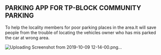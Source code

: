 ## PARKING APP FOR TP-BLOCK COMMUNITY PARKING

To help the locality members for poor parking places in the area.It will save people from the trouble of locating the vehicles owner who has mis parked the car at wrong area. 

![Uploading Screenshot from 2019-10-09 12-14-00.png…]()
